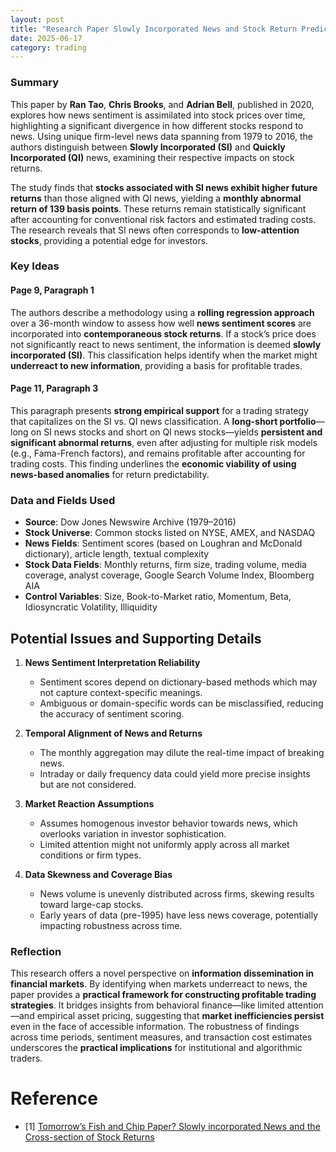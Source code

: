 ```yaml
---
layout: post
title: "Research Paper Slowly Incorporated News and Stock Return Predictability"
date: 2025-06-17
category: trading
---
```


### Summary

This paper by **Ran Tao**, **Chris Brooks**, and **Adrian Bell**, published in 2020, explores how news sentiment is assimilated into stock prices over time, highlighting a significant divergence in how different stocks respond to news. Using unique firm-level news data spanning from 1979 to 2016, the authors distinguish between **Slowly Incorporated (SI)** and **Quickly Incorporated (QI)** news, examining their respective impacts on stock returns.

The study finds that **stocks associated with SI news exhibit higher future returns** than those aligned with QI news, yielding a **monthly abnormal return of 139 basis points**. These returns remain statistically significant after accounting for conventional risk factors and estimated trading costs. The research reveals that SI news often corresponds to **low-attention stocks**, providing a potential edge for investors.

### Key Ideas

#### Page 9, Paragraph 1

The authors describe a methodology using a **rolling regression approach** over a 36-month window to assess how well **news sentiment scores** are incorporated into **contemporaneous stock returns**. If a stock’s price does not significantly react to news sentiment, the information is deemed **slowly incorporated (SI)**. This classification helps identify when the market might **underreact to new information**, providing a basis for profitable trades.

#### Page 11, Paragraph 3

This paragraph presents **strong empirical support** for a trading strategy that capitalizes on the SI vs. QI news classification. A **long-short portfolio**—long on SI news stocks and short on QI news stocks—yields **persistent and significant abnormal returns**, even after adjusting for multiple risk models (e.g., Fama-French factors), and remains profitable after accounting for trading costs. This finding underlines the **economic viability of using news-based anomalies** for return predictability.

### Data and Fields Used

- **Source**: Dow Jones Newswire Archive (1979–2016)
- **Stock Universe**: Common stocks listed on NYSE, AMEX, and NASDAQ
- **News Fields**: Sentiment scores (based on Loughran and McDonald dictionary), article length, textual complexity
- **Stock Data Fields**: Monthly returns, firm size, trading volume, media coverage, analyst coverage, Google Search Volume Index, Bloomberg AIA
- **Control Variables**: Size, Book-to-Market ratio, Momentum, Beta, Idiosyncratic Volatility, Illiquidity

## Potential Issues and Supporting Details

1. **News Sentiment Interpretation Reliability**

   * Sentiment scores depend on dictionary-based methods which may not capture context-specific meanings.
   * Ambiguous or domain-specific words can be misclassified, reducing the accuracy of sentiment scoring.

2. **Temporal Alignment of News and Returns**

   * The monthly aggregation may dilute the real-time impact of breaking news.
   * Intraday or daily frequency data could yield more precise insights but are not considered.

3. **Market Reaction Assumptions**

   * Assumes homogenous investor behavior towards news, which overlooks variation in investor sophistication.
   * Limited attention might not uniformly apply across all market conditions or firm types.

4. **Data Skewness and Coverage Bias**

   * News volume is unevenly distributed across firms, skewing results toward large-cap stocks.
   * Early years of data (pre-1995) have less news coverage, potentially impacting robustness across time.

### Reflection

This research offers a novel perspective on **information dissemination in financial markets**. By identifying when markets underreact to news, the paper provides a **practical framework for constructing profitable trading strategies**. It bridges insights from behavioral finance—like limited attention—and empirical asset pricing, suggesting that **market inefficiencies persist** even in the face of accessible information. The robustness of findings across time periods, sentiment measures, and transaction cost estimates underscores the **practical implications** for institutional and algorithmic traders.

# Reference

* [1] [Tomorrow’s Fish and Chip Paper? Slowly incorporated News and the Cross-section of Stock Returns](https://papers.ssrn.com/sol3/papers.cfm?abstract_id=3363648)
